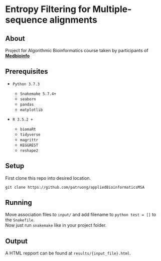 # Entropy Filtering for Multiple-sequence alignments
## About
Project for Algorithmic Bioinformatics course taken by participants of [**Medbioinfo**](http://www.medbioinfo.se/)

## Prerequisites
+ `Python 3.7.3`
  + `Snakemake 5.7.4+`
  + `seaborn`
  + `pandas`
  + `matplotlib`

+ `R 3.5.2 +`
  + `biomaRt`
  + `tidyverse`
  + `magrittr`
  + `KEGGREST`
  + `reshape2`


## Setup
First clone this repo into desired location.
```
git clone https://github.com/patruong/appliedBioinformaticsMSA                   
```

## Running
Move association files to `input/` and add filename to `python test = []` to the `Snakefile`.  
Now just run `snakemake` like in your project folder.

## Output
A HTML repport can be found at `results/{input_file}.html`.

